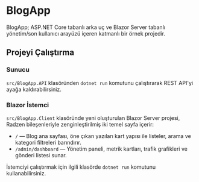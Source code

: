 # BlogApp

BlogApp; ASP.NET Core tabanlı arka uç ve Blazor Server tabanlı yönetim/son kullanıcı arayüzü içeren katmanlı bir örnek projedir.

## Projeyi Çalıştırma

### Sunucu
`src/BlogApp.API` klasöründen `dotnet run` komutunu çalıştırarak REST API'yi ayağa kaldırabilirsiniz.

### Blazor İstemci
`src/BlogApp.Client` klasöründe yeni oluşturulan Blazor Server projesi, Radzen bileşenleriyle zenginleştirilmiş iki temel sayfa içerir:

- `/` — Blog ana sayfası, öne çıkan yazıları kart yapısı ile listeler, arama ve kategori filtreleri barındırır.
- `/admin/dashboard` — Yönetim paneli, metrik kartları, trafik grafikleri ve gönderi listesi sunar.

İstemciyi çalıştırmak için ilgili klasörde `dotnet run` komutunu kullanabilirsiniz.
